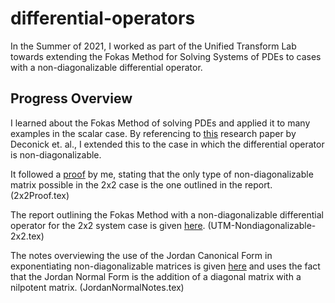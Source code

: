 # differential-operators
In the Summer of 2021, I worked as part of the Unified Transform Lab towards extending the Fokas Method for Solving Systems of PDEs to cases with a non-diagonalizable differential operator.

## Progress Overview
I learned about the Fokas Method of solving PDEs and applied it to many examples in the scalar case. 
By referencing to [this](/https://arxiv.org/abs/1705.00358) research paper by Deconick et. al., I extended this to the case in which the differential operator is non-diagonalizable.

It followed a [proof](/2x2Proof.tex) by me, stating that the only type of non-diagonalizable matrix possible in the 2x2 case is the one outlined in the report. (2x2Proof.tex)

The report outlining the Fokas Method with a non-diagonalizable differential operator for the 2x2 system case is given [here](/UTM-Nondiagonalizable-2x2.tex). (UTM-Nondiagonalizable-2x2.tex)

The notes overviewing the use of the Jordan Canonical Form in exponentiating non-diagonalizable matrices is given [here](/JordanNormalNotes.tex) and uses the fact that the Jordan Normal Form is the addition of a diagonal matrix with a nilpotent matrix. (JordanNormalNotes.tex)
